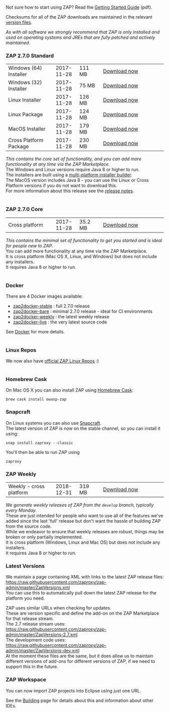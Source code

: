 Not sure how to start using ZAP? Read the [Getting Started Guide](https://github.com/zaproxy/zaproxy/releases/download/2.7.0/ZAPGettingStartedGuide-2.7.pdf) (pdf).

Checksums for all of the ZAP downloads are maintained in the relevant [version files](https://github.com/zaproxy/zaproxy/wiki/Downloads#latest-versions).

_As with all software we strongly recommend that ZAP is only installed and used on operating systems and JREs that are fully patched and actively maintained._

### ZAP 2.7.0 Standard

<table width='80%'>
<tr>
<td width='30%'>Windows (64) Installer</td><td width='15%'>2017-11-28</td><td width='15%'>111 MB</td><td><a href='https://github.com/zaproxy/zaproxy/releases/download/2.7.0/ZAP_2_7_0_windows.exe'>Download now</a></td>
</tr>
<tr>
<td width='30%'>Windows (32) Installer</td><td width='15%'>2017-11-28</td><td width='15%'>75 MB</td><td><a href='https://github.com/zaproxy/zaproxy/releases/download/2.7.0/ZAP_2_7_0_windows-x32.exe'>Download now</a></td>
</tr>
<tr>
<td width='30%'>Linux Installer</td><td width='15%'>2017-11-28</td><td width='15%'>126 MB</td><td><a href='https://github.com/zaproxy/zaproxy/releases/download/2.7.0/ZAP_2_7_0_unix.sh'>Download now</a></td>
</tr>
<tr>
<td width='30%'>Linux Package</td><td width='15%'>2017-11-28</td><td width='15%'>124 MB</td><td><a href='https://github.com/zaproxy/zaproxy/releases/download/2.7.0/ZAP_2.7.0_Linux.tar.gz'>Download now</a></td>
</tr>
<tr>
<td width='30%'>MacOS Installer</td><td width='15%'>2017-11-28</td><td width='15%'>179 MB</td><td><a href='https://github.com/zaproxy/zaproxy/releases/download/2.7.0/ZAP_2.7.0.dmg'>Download now</a></td>
</tr>
<tr>
<td width='30%'>Cross Platform Package</td><td width='15%'>2017-11-28</td><td width='15%'>230 MB</td><td><a href='https://github.com/zaproxy/zaproxy/releases/download/2.7.0/ZAP_2.7.0_Crossplatform.zip'>Download now</a></td>
</tr>

</table>

_This contains the core set of functionality, and you can add more functionality at any time via the ZAP Marketplace._<br>
The Windows and Linux versions require Java 8 or higher to run.<br>
The installers are built using a <a href='https://www.ej-technologies.com/products/install4j/overview.html'>multi-platform installer builder</a>.<br>
The MacOS version includes Java 8 - you can use the Linux or Cross Platform versions if you do not want to download this.<br>
For more information about this release see the <a href='https://github.com/zaproxy/zap-core-help/wiki/HelpReleases2_7_0'>release notes</a>.<br>
<br>
<h3>ZAP 2.7.0 Core</h3>

<table width='80%'>
<tr>
<td width='30%'>Cross platform</td><td width='15%'>2017-11-28</td><td width='15%'>35.2 MB</td><td><a href='https://github.com/zaproxy/zaproxy/releases/download/2.7.0/ZAP_2.7.0_Core.tar.gz'>Download now</a></td>
</tr>
</table>

<i>This contains the minimal set of functionality to get you started and is ideal for people new to ZAP.</i><br>
You can add more functionality at any time via the ZAP Marketplace.<br>
It is cross platform (Mac OS X, Linux, and Windows) but does not include any installers.<br>
It requires Java 8 or higher to run.<br>
<br>
<h3>Docker</h3>

There are 4 Docker images available:<br>
<ul>
<li><a href='https://registry.hub.docker.com/u/owasp/zap2docker-stable/'>zap2docker-stable</a> : full 2.7.0 release</li>
<li><a href='https://hub.docker.com/r/owasp/zap2docker-bare/'>zap2docker-bare</a> : minimal 2.7.0 release - ideal for CI environments</li>
<li><a href='https://registry.hub.docker.com/u/owasp/zap2docker-weekly/'>zap2docker-weekly</a> : the latest weekly release</li>
<li><a href='https://registry.hub.docker.com/u/owasp/zap2docker-live/'>zap2docker-live</a> : the very latest source code</li>
</ul>

See <a href='Docker'>Docker</a> for more details.<br>
<br>
<h3>Linux Repos</h3>
We now also have <a href='https://software.opensuse.org/download.html?project=home%3Acabelo&package=owasp-zap'>official ZAP Linux Repos</a> :)<br>
<br>
<h3>Homebrew Cask</h3>
On Mac OS X you can also install ZAP using <a href='http://caskroom.io/'>Homebrew Cask</a>:<br>
<pre><code>brew cask install owasp-zap</code></pre>

<h3>Snapcraft</h3>
On Linux systems you can also use <a href="https://snapcraft.io/zaproxy">Snapcraft</a>.<br>
The latest version of ZAP is now on the stable channel, so you can install it using:<br>
<pre><code>snap install zaproxy --classic</code></pre>
You'll then be able to run ZAP using <pre><code>zaproxy</code></pre>

<a name="weekly"></a>
<h3>ZAP Weekly</h3>

<table width='80%'>
<tr>
<td width='30%'>Weekly - cross platform</td><td width='15%'>2018-12-31</td><td width='15%'>319 MB</td><td><a href='https://github.com/zaproxy/zaproxy/releases/download/w2018-12-31/ZAP_WEEKLY_D-2018-12-31.zip'>Download now</a></td>
</tr>
</table>

<i>We generate weekly releases of ZAP from the `develop` branch, typically every Monday.</i><br>
These are just intended for people who want to use all of the features we've added since the last 'full' release but don't want the hassle of building ZAP from the source code.<br>
While we endeavor to ensure that weekly releases are robust, things may be broken or only partially implemented.<br>
It is cross platform (Windows, Linux and Mac OS) but does not include any installers.<br>
It requires Java 8 or higher to run.<br>

<h3>Latest Versions</h3>

We maintain a page containing XML with links to the latest ZAP release files: https://raw.githubusercontent.com/zaproxy/zap-admin/master/ZapVersions.xml<br>
You can use this to automatically pull down the latest ZAP release for the platform you need.

ZAP uses similar URLs when checking for updates.<br>
These are version specific and define the add-on on the ZAP Marketplace for that release stream.<br>
The 2.7 release stream uses: https://raw.githubusercontent.com/zaproxy/zap-admin/master/ZapVersions-2.7.xml<br>
The development code uses: https://raw.githubusercontent.com/zaproxy/zap-admin/master/ZapVersions-dev.xml<br>
At the moment these files are the same, but it does allow us to maintain different versions of add-ons for different versions of ZAP, if we need to support this in the future.

<h3>ZAP Workspace</h3>
You can now import ZAP projects into Eclipse using just one URL.

See the [Building](Building) page for details about this and information about other IDEs.
